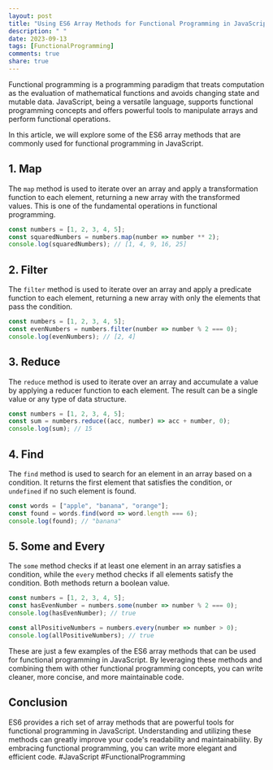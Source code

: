 ```yaml
---
layout: post
title: "Using ES6 Array Methods for Functional Programming in JavaScript"
description: " "
date: 2023-09-13
tags: [FunctionalProgramming]
comments: true
share: true
---
```


Functional programming is a programming paradigm that treats computation as the evaluation of mathematical functions and avoids changing state and mutable data. JavaScript, being a versatile language, supports functional programming concepts and offers powerful tools to manipulate arrays and perform functional operations.

In this article, we will explore some of the ES6 array methods that are commonly used for functional programming in JavaScript.

## 1. Map

The `map` method is used to iterate over an array and apply a transformation function to each element, returning a new array with the transformed values. This is one of the fundamental operations in functional programming.

```javascript
const numbers = [1, 2, 3, 4, 5];
const squaredNumbers = numbers.map(number => number ** 2);
console.log(squaredNumbers); // [1, 4, 9, 16, 25]
```

## 2. Filter

The `filter` method is used to iterate over an array and apply a predicate function to each element, returning a new array with only the elements that pass the condition.

```javascript
const numbers = [1, 2, 3, 4, 5];
const evenNumbers = numbers.filter(number => number % 2 === 0);
console.log(evenNumbers); // [2, 4]
```

## 3. Reduce

The `reduce` method is used to iterate over an array and accumulate a value by applying a reducer function to each element. The result can be a single value or any type of data structure.

```javascript
const numbers = [1, 2, 3, 4, 5];
const sum = numbers.reduce((acc, number) => acc + number, 0);
console.log(sum); // 15
```

## 4. Find

The `find` method is used to search for an element in an array based on a condition. It returns the first element that satisfies the condition, or `undefined` if no such element is found.

```javascript
const words = ["apple", "banana", "orange"];
const found = words.find(word => word.length === 6);
console.log(found); // "banana"
```

## 5. Some and Every

The `some` method checks if at least one element in an array satisfies a condition, while the `every` method checks if all elements satisfy the condition. Both methods return a boolean value.

```javascript
const numbers = [1, 2, 3, 4, 5];
const hasEvenNumber = numbers.some(number => number % 2 === 0);
console.log(hasEvenNumber); // true

const allPositiveNumbers = numbers.every(number => number > 0);
console.log(allPositiveNumbers); // true
```

These are just a few examples of the ES6 array methods that can be used for functional programming in JavaScript. By leveraging these methods and combining them with other functional programming concepts, you can write cleaner, more concise, and more maintainable code.

## Conclusion

ES6 provides a rich set of array methods that are powerful tools for functional programming in JavaScript. Understanding and utilizing these methods can greatly improve your code's readability and maintainability. By embracing functional programming, you can write more elegant and efficient code. #JavaScript #FunctionalProgramming